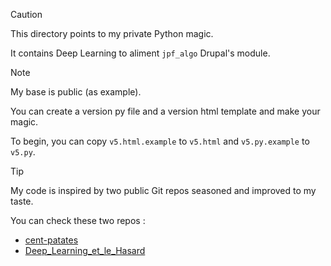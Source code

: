 > [!CAUTION]
> This directory points to my private Python magic.
>
> It contains Deep Learning to aliment `jpf_algo` Drupal's module.

> [!NOTE]
> My base is public (as example).
>
> You can create a version py file and a version html template and make your magic.
>
> To begin, you can copy `v5.html.example` to `v5.html` and `v5.py.example` to `v5.py`.

> [!TIP]
> My code is inspired by two public Git repos seasoned and improved to my taste.
>
> You can check these two repos :
>
> - [cent-patates](https://github.com/sitegui/cent-patates)
> - [Deep_Learning_et_le_Hasard](https://github.com/berba1995/Deep_Learning_et_le_Hasard)
